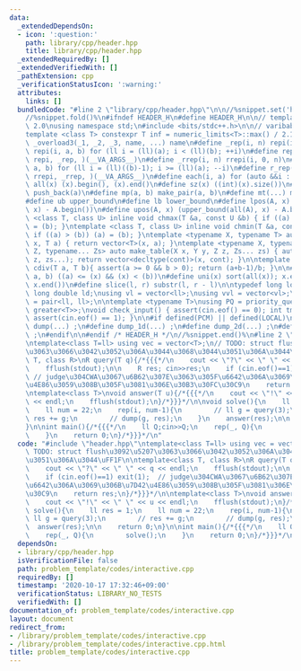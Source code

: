 ```yaml
---
data:
  _extendedDependsOn:
  - icon: ':question:'
    path: library/cpp/header.hpp
    title: library/cpp/header.hpp
  _extendedRequiredBy: []
  _extendedVerifiedWith: []
  _pathExtension: cpp
  _verificationStatusIcon: ':warning:'
  attributes:
    links: []
  bundledCode: "#line 2 \"library/cpp/header.hpp\"\n\n//%snippet.set('header')%\n\
    //%snippet.fold()%\n#ifndef HEADER_H\n#define HEADER_H\n\n// template version\
    \ 2.0\nusing namespace std;\n#include <bits/stdc++.h>\n\n// varibable settings\n\
    template <class T> constexpr T inf = numeric_limits<T>::max() / 2.1;\n\n#define\
    \ _overload3(_1, _2, _3, name, ...) name\n#define _rep(i, n) repi(i, 0, n)\n#define\
    \ repi(i, a, b) for (ll i = (ll)(a); i < (ll)(b); ++i)\n#define rep(...) _overload3(__VA_ARGS__,\
    \ repi, _rep, )(__VA_ARGS__)\n#define _rrep(i, n) rrepi(i, 0, n)\n#define rrepi(i,\
    \ a, b) for (ll i = (ll)((b)-1); i >= (ll)(a); --i)\n#define r_rep(...) _overload3(__VA_ARGS__,\
    \ rrepi, _rrep, )(__VA_ARGS__)\n#define each(i, a) for (auto &&i : a)\n#define\
    \ all(x) (x).begin(), (x).end()\n#define sz(x) ((int)(x).size())\n#define pb(a)\
    \ push_back(a)\n#define mp(a, b) make_pair(a, b)\n#define mt(...) make_tuple(__VA_ARGS__)\n\
    #define ub upper_bound\n#define lb lower_bound\n#define lpos(A, x) (lower_bound(all(A),\
    \ x) - A.begin())\n#define upos(A, x) (upper_bound(all(A), x) - A.begin())\ntemplate\
    \ <class T, class U> inline void chmax(T &a, const U &b) { if ((a) < (b)) (a)\
    \ = (b); }\ntemplate <class T, class U> inline void chmin(T &a, const U &b) {\
    \ if ((a) > (b)) (a) = (b); }\ntemplate <typename X, typename T> auto make_table(X\
    \ x, T a) { return vector<T>(x, a); }\ntemplate <typename X, typename Y, typename\
    \ Z, typename... Zs> auto make_table(X x, Y y, Z z, Zs... zs) { auto cont = make_table(y,\
    \ z, zs...); return vector<decltype(cont)>(x, cont); }\n\ntemplate <class T> T\
    \ cdiv(T a, T b){ assert(a >= 0 && b > 0); return (a+b-1)/b; }\n\n#define is_in(x,\
    \ a, b) ((a) <= (x) && (x) < (b))\n#define uni(x) sort(all(x)); x.erase(unique(all(x)),\
    \ x.end())\n#define slice(l, r) substr(l, r - l)\n\ntypedef long long ll;\ntypedef\
    \ long double ld;\nusing vl = vector<ll>;\nusing vvl = vector<vl>;\nusing pll\
    \ = pair<ll, ll>;\n\ntemplate <typename T>\nusing PQ = priority_queue<T, vector<T>,\
    \ greater<T>>;\nvoid check_input() { assert(cin.eof() == 0); int tmp; cin >> tmp;\
    \ assert(cin.eof() == 1); }\n\n#if defined(PCM) || defined(LOCAL)\n#else\n#define\
    \ dump(...) ;\n#define dump_1d(...) ;\n#define dump_2d(...) ;\n#define cerrendl\
    \ ;\n#endif\n\n#endif /* HEADER_H */\n//%snippet.end()%\n#line 2 \"problem_template/codes/interactive.cpp\"\
    \ntemplate<class T=ll> using vec = vector<T>;\n// TODO: struct flush\u3092\u5207\
    \u3063\u3066\u3042\u3052\u306A\u3044\u3068\u3044\u3051\u306A\u3044\uFF1F\n\ntemplate<class\
    \ T, class R>\nR query(T q){/*{{{*/\n    cout << \"?\" << \" \" << q << endl;\n\
    \    fflush(stdout);\n\n    R res; cin>>res;\n    if (cin.eof()==1) exit(1); \
    \ // judge\u304CWA\u3067\u6B62\u307E\u3063\u305F\u6642\u306A\u3069\u306B\u7D42\
    \u4E86\u3059\u308B\u305F\u3081\u306E\u30B3\u30FC\u30C9\n    return res;\n}/*}}}*/\n\
    \ntemplate<class T>\nvoid answer(T u){/*{{{*/\n    cout << \"!\" << \" \" << u\
    \ << endl;\n    fflush(stdout);\n}/*}}}*/\n\nvoid solve(){\n    ll res = 1;\n\
    \    ll num = 22;\n    rep(i, num-1){\n        // ll g = query(3);\n        //\
    \ res += g;\n        // dump(g, res);\n    }\n    answer(res);\n\n    return 0;\n\
    }\n\nint main(){/*{{{*/\n    ll Q;cin>>Q;\n    rep(_, Q){\n        solve();\n\
    \    }\n    return 0;\n}/*}}}*/\n"
  code: "#include \"header.hpp\"\ntemplate<class T=ll> using vec = vector<T>;\n//\
    \ TODO: struct flush\u3092\u5207\u3063\u3066\u3042\u3052\u306A\u3044\u3068\u3044\
    \u3051\u306A\u3044\uFF1F\n\ntemplate<class T, class R>\nR query(T q){/*{{{*/\n\
    \    cout << \"?\" << \" \" << q << endl;\n    fflush(stdout);\n\n    R res; cin>>res;\n\
    \    if (cin.eof()==1) exit(1);  // judge\u304CWA\u3067\u6B62\u307E\u3063\u305F\
    \u6642\u306A\u3069\u306B\u7D42\u4E86\u3059\u308B\u305F\u3081\u306E\u30B3\u30FC\
    \u30C9\n    return res;\n}/*}}}*/\n\ntemplate<class T>\nvoid answer(T u){/*{{{*/\n\
    \    cout << \"!\" << \" \" << u << endl;\n    fflush(stdout);\n}/*}}}*/\n\nvoid\
    \ solve(){\n    ll res = 1;\n    ll num = 22;\n    rep(i, num-1){\n        //\
    \ ll g = query(3);\n        // res += g;\n        // dump(g, res);\n    }\n  \
    \  answer(res);\n\n    return 0;\n}\n\nint main(){/*{{{*/\n    ll Q;cin>>Q;\n\
    \    rep(_, Q){\n        solve();\n    }\n    return 0;\n}/*}}}*/\n"
  dependsOn:
  - library/cpp/header.hpp
  isVerificationFile: false
  path: problem_template/codes/interactive.cpp
  requiredBy: []
  timestamp: '2020-10-17 17:32:46+09:00'
  verificationStatus: LIBRARY_NO_TESTS
  verifiedWith: []
documentation_of: problem_template/codes/interactive.cpp
layout: document
redirect_from:
- /library/problem_template/codes/interactive.cpp
- /library/problem_template/codes/interactive.cpp.html
title: problem_template/codes/interactive.cpp
---
```


